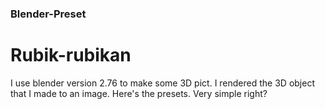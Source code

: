 ### Blender-Preset 
# Rubik-rubikan

I use blender version 2.76 to make some 3D pict.
I rendered the 3D object that I made to an image.
Here's the presets. Very simple right?

